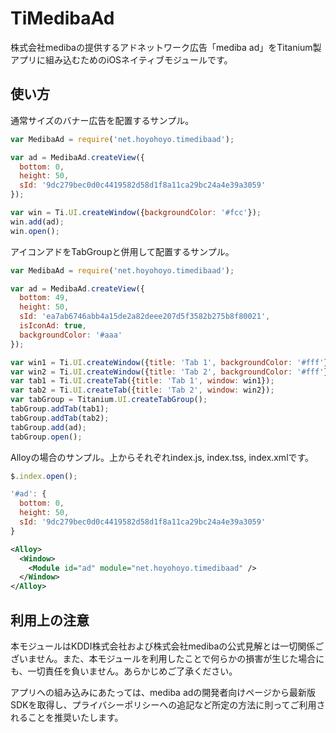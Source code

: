 TiMedibaAd
====

株式会社medibaの提供するアドネットワーク広告「mediba ad」をTitanium製アプリに組み込むためのiOSネイティブモジュールです。

使い方
----

通常サイズのバナー広告を配置するサンプル。

```javascript
var MedibaAd = require('net.hoyohoyo.timedibaad');

var ad = MedibaAd.createView({
  bottom: 0,
  height: 50,
  sId: '9dc279bec0d0c4419582d58d1f8a11ca29bc24a4e39a3059'
});

var win = Ti.UI.createWindow({backgroundColor: '#fcc'});
win.add(ad);
win.open();
```

アイコンアドをTabGroupと併用して配置するサンプル。

```javascript
var MedibaAd = require('net.hoyohoyo.timedibaad');

var ad = MedibaAd.createView({
  bottom: 49,
  height: 50,
  sId: 'ea7ab6746abb4a15de2a82deee207d5f3582b275b8f80021',
  isIconAd: true,
  backgroundColor: '#aaa'
});

var win1 = Ti.UI.createWindow({title: 'Tab 1', backgroundColor: '#fff'});
var win2 = Ti.UI.createWindow({title: 'Tab 2', backgroundColor: '#fff'});
var tab1 = Ti.UI.createTab({title: 'Tab 1', window: win1});
var tab2 = Ti.UI.createTab({title: 'Tab 2', window: win2});
var tabGroup = Titanium.UI.createTabGroup();
tabGroup.addTab(tab1);
tabGroup.addTab(tab2);
tabGroup.add(ad);
tabGroup.open();
```

Alloyの場合のサンプル。上からそれぞれindex.js, index.tss, index.xmlです。

```javascript
$.index.open();
```

```javascript
'#ad': {
  bottom: 0,
  height: 50,
  sId: '9dc279bec0d0c4419582d58d1f8a11ca29bc24a4e39a3059'
}
```

```xml
<Alloy>
  <Window>
    <Module id="ad" module="net.hoyohoyo.timedibaad" />
  </Window>
</Alloy>
```

利用上の注意
----

本モジュールはKDDI株式会社および株式会社medibaの公式見解とは一切関係ございません。また、本モジュールを利用したことで何らかの損害が生じた場合にも、一切責任を負いません。あらかじめご了承ください。

アプリへの組み込みにあたっては、mediba adの開発者向けページから最新版SDKを取得し、プライバシーポリシーへの追記など所定の方法に則ってご利用されることを推奨いたします。
